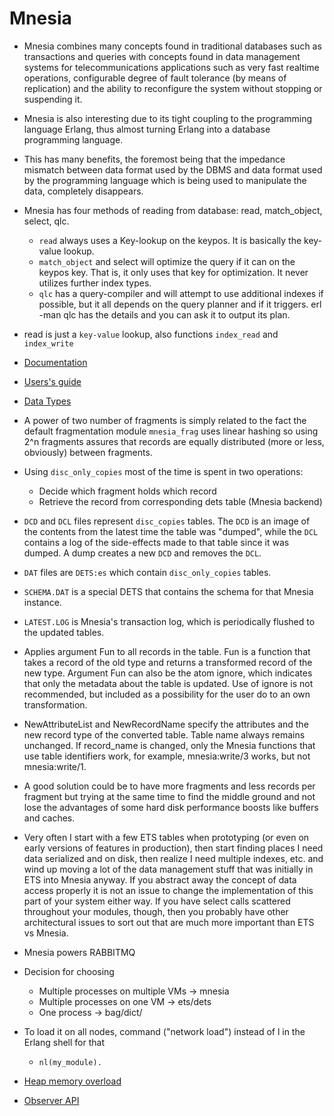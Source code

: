 # Mnesia

- Mnesia combines many concepts found in traditional databases such as transactions and queries with concepts found in data management systems for telecommunications applications such as very fast realtime operations, configurable degree of fault tolerance (by means of replication) and the ability to reconfigure the system without stopping or suspending it.

- Mnesia is also interesting due to its tight coupling to the programming language Erlang, thus almost turning Erlang into a database programming language.

- This has many benefits, the foremost being that the impedance mismatch between data format used by the DBMS and data format used by the programming language which is being used to manipulate the data, completely disappears.

- Mnesia has four methods of reading from database: read, match_object, select, qlc.
    - `read` always uses a Key-lookup on the keypos. It is basically the key-value lookup.
    - `match_object` and select will optimize the query if it can on the keypos key. That is, it only uses that key for optimization. It never utilizes further index types.
    - `qlc` has a query-compiler and will attempt to use additional indexes if possible, but it all depends on the query planner and if it triggers. erl -man qlc has the details and you can ask it to output its plan.
- read is just a `key-value` lookup, also functions `index_read` and `index_write`

- [Documentation](https://www.erlang.org/doc/man/mnesia.html)
- [Users's guide](https://www.erlang.org/doc/apps/mnesia/mnesia.pdf)
- [Data Types](https://www.erlang.org/doc/reference_manual/data_types.html)

- A power of two number of fragments is simply related to the fact the default fragmentation module `mnesia_frag` uses linear hashing so using 2^n fragments assures that records are equally distributed (more or less, obviously) between fragments.

- Using `disc_only_copies` most of the time is spent in two operations:
    - Decide which fragment holds which record
    - Retrieve the record from corresponding dets table (Mnesia backend)

- `DCD` and `DCL` files represent `disc_copies` tables. The `DCD` is an image of
the contents from the latest time the table was "dumped", while the
`DCL` contains a log of the side-effects made to that table since it was
dumped. A dump creates a new `DCD` and removes the `DCL`.

- `DAT` files are `DETS:es` which contain `disc_only_copies` tables.

- `SCHEMA.DAT` is a special DETS that contains the schema for that Mnesia instance.

- `LATEST.LOG` is Mnesia's transaction log, which is periodically flushed to the updated tables.

- Applies argument Fun to all records in the table. Fun is a function that takes a record of the old type and returns a transformed record of the new type. Argument Fun can also be the atom ignore, which indicates that only the metadata about the table is updated. Use of ignore is not recommended, but included as a possibility for the user do to an own transformation.

- NewAttributeList and NewRecordName specify the attributes and the new record type of the converted table. Table name always remains unchanged. If record_name is changed, only the Mnesia functions that use table identifiers work, for example, mnesia:write/3 works, but not mnesia:write/1.

- A good solution could be to have more fragments and less records per fragment but trying at the same time to find the middle ground and not lose the advantages of some hard disk performance boosts like buffers and caches.

- Very often I start with a few ETS tables when prototyping (or even on early versions of features in production), then start finding places I need data serialized and on disk, then realize I need multiple indexes, etc. and wind up moving a lot of the data management stuff that was initially in ETS into Mnesia anyway. If you abstract away the concept of data access properly it is not an issue to change the implementation of this part of your system either way. If you have select calls scattered throughout your modules, though, then you probably have other architectural issues to sort out that are much more important than ETS vs Mnesia.

- Mnesia powers RABBITMQ

- Decision for choosing 
    - Multiple processes on multiple VMs -> mnesia
    - Multiple processes on one VM -> ets/dets
    - One process -> bag/dict/

- To load it on all nodes, command ("network load") instead of l in the Erlang shell for that
    - `nl(my_module).`

- [Heap memory overload](https://stackoverflow.com/questions/7103621/erlang-and-its-consumption-of-heap-memory)
- [Observer API](https://anilwadghule.com/2021/07/11/how-to-install-wxmac-properly-for-running-observer-with-elixir)